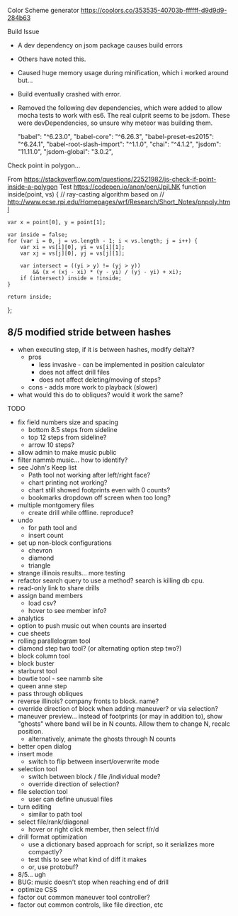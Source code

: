 Color Scheme generator
https://coolors.co/353535-40703b-ffffff-d9d9d9-284b63 


Build Issue
* A dev dependency on jsom package causes build errors
* Others have noted this.
* Caused huge memory usage during minification, which i worked around but...
* Build eventually crashed with error.
* Removed the following dev dependencies, which were added to allow mocha tests to work with es6.  The real culprit seems to be jsdom.  These were devDependencies, so unsure why meteor was building them.

    "babel": "^6.23.0",
    "babel-core": "^6.26.3",
    "babel-preset-es2015": "^6.24.1",
    "babel-root-slash-import": "^1.1.0",
    "chai": "^4.1.2",
    "jsdom": "11.11.0",
    "jsdom-global": "3.0.2",

Check point in polygon...

From https://stackoverflow.com/questions/22521982/js-check-if-point-inside-a-polygon 
Test https://codepen.io/anon/pen/JpjLNK 
function inside(point, vs) {
    // ray-casting algorithm based on
    // http://www.ecse.rpi.edu/Homepages/wrf/Research/Short_Notes/pnpoly.html

    var x = point[0], y = point[1];

    var inside = false;
    for (var i = 0, j = vs.length - 1; i < vs.length; j = i++) {
        var xi = vs[i][0], yi = vs[i][1];
        var xj = vs[j][0], yj = vs[j][1];

        var intersect = ((yi > y) != (yj > y))
            && (x < (xj - xi) * (y - yi) / (yj - yi) + xi);
        if (intersect) inside = !inside;
    }

    return inside;
};


8/5 modified stride between hashes
----------------------------------
* when executing step, if it is between hashes, modify deltaY?
  * pros
    * less invasive - can be implemented in position calculator
    * does not affect drill files
    * does not affect deleting/moving of steps?
  * cons - adds more work to playback (slower)
* what would this do to obliques?  would it work the same?

TODO
* fix field numbers size and spacing
    * bottom 8.5 steps from sideline
    * top 12 steps from sideline?
    * arrow 10 steps?
* allow admin to make music public
* filter nammb music... how to identify?
* see John's Keep list
  * Path tool not working after left/right face?
  * chart printing not working?
  * chart still showed footprints even with 0 counts?
  * bookmarks dropdown off screen when too long?
* multiple montgomery files
    * create drill while offline. reproduce?
* undo 
  * for path tool and 
  * insert count
* set up non-block configurations
    * chevron
    * diamond
    * triangle
* strange illinois results... more testing
* refactor search query to use a method? search is killing db cpu.
* read-only link to share drills
* assign band members
  * load csv?
  * hover to see member info?
* analytics
* option to push music out when counts are inserted
* cue sheets
* rolling parallelogram tool
* diamond step two tool? (or alternating option step two?)
* block column tool
* block buster
* starburst tool
* bowtie tool - see nammb site
* queen anne step
* pass through obliques
* reverse illinois? company fronts to block.  name?
* override direction of block when adding maneuver? or via selection?
* maneuver preview... instead of footprints (or may in addition to), show "ghosts" where band will be in N counts.  Allow them to change N, recalc position.
    * alternatively, animate the ghosts through N counts
* better open dialog
* insert mode
    * switch to flip between insert/overwrite mode
* selection tool
    * switch between block / file /individual mode?
    * override direction of selection?
* file selection tool
    * user can define unusual files
* turn editing 
    * similar to path tool
* select file/rank/diagonal
    * hover or right click member, then select f/r/d
* drill format optimization
    * use a dictionary based approach for script, so it serializes more compactly?
    * test this to see what kind of diff it makes
    * or, use protobuf?
* 8/5... ugh
* BUG: music doesn't stop when reaching end of drill
* optimize CSS
* factor out common maneuver tool controller?
* factor out common controls, like file direction, etc
